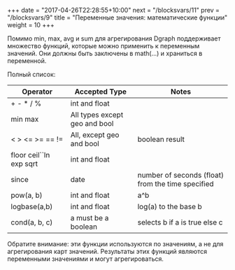 +++
date =  "2017-04-26T22:28:55+10:00"
next = "/blocksvars/11"
prev = "/blocksvars/9"
title = "Переменные значения: математические функции"
weight = 10
+++

Помимо min, max, avg и sum для агрегирования Dgraph поддерживает множество функций, которые можно применить к переменным значений. Они должны быть заключены в math(...) и храниться в переменной.

Полный список:

Operator | Accepted Type | Notes |
-------|--------|--------|
+ - * / % |int and float |
min max | All types except geo and bool
< > <= >= == != | All, except geo and bool |boolean result
floor ceil``ln exp sqrt | int and float
since | date | number of seconds (float) from the time specified
pow(a, b) | int and float | a^b
logbase(a,b) | int and float | log(a) to the base b
cond(a, b, c) | a must be a boolean | selects b if a is true else c

Обратите внимание: эти функции используются по значениям, а не для агрегирования карт значений. Результаты этих функций являются переменными значениями и могут агрегироваться.